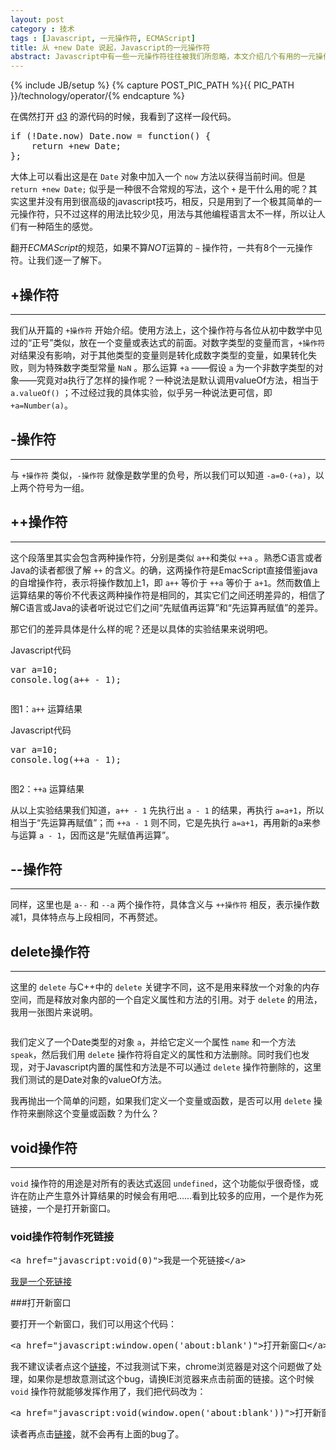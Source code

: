 ```yaml
---
layout: post
category : 技术
tags : [Javascript, 一元操作符, ECMAScript]
title: 从 +new Date 说起，Javascript的一元操作符
abstract: Javascript中有一些一元操作符往往被我们所忽略，本文介绍几个有用的一元操作符。
---
```

{% include JB/setup %}
{% capture POST_PIC_PATH %}{{ PIC_PATH }}/technology/operator/{% endcapture %}
<link href="{{BASE_PATH}}/assets/themes/zhouhua/plugins/syntaxhighlighter/styles/shCoreRDark.css" rel="stylesheet" type="text/css" />
<link href="{{BASE_PATH}}/assets/themes/zhouhua/plugins/syntaxhighlighter/styles/shThemeRDark.css" rel="stylesheet" type="text/css" />

在偶然打开 [d3](http://d3js.org) 的源代码的时候，我看到了这样一段代码。

<pre class="brush: javascript;">
if (!Date.now) Date.now = function() {
    return +new Date;
};
</pre>

大体上可以看出这是在 `Date` 对象中加入一个 `now` 方法以获得当前时间。但是 `return +new Date;` 似乎是一种很不合常规的写法，这个 `+` 是干什么用的呢？其实这里并没有用到很高级的javascript技巧，相反，只是用到了一个极其简单的一元操作符，只不过这样的用法比较少见，用法与其他编程语言太不一样，所以让人们有一种陌生的感觉。

翻开*ECMAScript*的规范，如果不算*NOT*运算的 `~` 操作符，一共有8个一元操作符。让我们逐一了解下。

## +操作符
---

我们从开篇的 `+操作符` 开始介绍。使用方法上，这个操作符与各位从初中数学中见过的“正号”类似，放在一个变量或表达式的前面。对数字类型的变量而言，`+操作符` 对结果没有影响，对于其他类型的变量则是转化成数字类型的变量，如果转化失败，则为特殊数字类型常量 `NaN` 。那么运算 `+a` ——假设 `a` 为一个非数字类型的对象——究竟对a执行了怎样的操作呢？一种说法是默认调用valueOf方法，相当于 `a.valueOf()` ；不过经过我的具体实验，似乎另一种说法更可信，即 `+a=Number(a)`。

## -操作符
---

与 `+操作符` 类似，`-操作符` 就像是数学里的负号，所以我们可以知道 `-a=0-(+a)`，以上两个符号为一组。

## ++操作符
---

这个段落里其实会包含两种操作符，分别是类似 `a++`和类似 `++a` 。熟悉C语言或者Java的读者都很了解 `++` 的含义。的确，这两操作符是EmacScript直接借鉴java的自增操作符，表示将操作数加上1，即 `a++` 等价于 `++a` 等价于 `a+1`。然而数值上运算结果的等价不代表这两种操作符是相同的，其实它们之间还明差异的，相信了解C语言或Java的读者听说过它们之间“先赋值再运算”和“先运算再赋值”的差异。

那它们的差异具体是什么样的呢？还是以具体的实验结果来说明吧。

<div class="code-title">Javascript代码</div>
<pre class="brush: javascript;">
var a=10;
console.log(a++ - 1);
</pre>
<p class="textCenter"> <img class="img-polaroid img-hover" src="{{POST_PIC_PATH}}result1.jpg" alt=""> </p>
<p class="textCenter">图1：<code>a++</code> 运算结果</p>
<div class="code-title">Javascript代码</div>
<pre class="brush: javascript;">
var a=10;
console.log(++a - 1);
</pre>
<p class="textCenter"> <img class="img-polaroid img-hover" src="{{POST_PIC_PATH}}result2.jpg" alt=""> </p>
<p class="textCenter">图2：<code>++a</code> 运算结果</p>

从以上实验结果我们知道，`a++ - 1` 先执行出 `a - 1` 的结果，再执行 `a=a+1`，所以相当于“先运算再赋值”；而 `++a - 1` 则不同，它是先执行 `a=a+1`，再用新的a来参与运算 `a - 1`，因而这是“先赋值再运算”。

## --操作符
---

同样，这里也是 `a--` 和 `--a` 两个操作符，具体含义与 `++操作符` 相反，表示操作数减1，具体特点与上段相同，不再赘述。

## delete操作符
---

这里的 `delete` 与C++中的 `delete` 关键字不同，这不是用来释放一个对象的内存空间，而是释放对象内部的一个自定义属性和方法的引用。对于 `delete` 的用法，我用一张图片来说明。

<p class="textCenter"> <img class="img-polaroid img-hover" src="{{POST_PIC_PATH}}result3.jpg" alt=""> </p>

我们定义了一个Date类型的对象 `a`，并给它定义一个属性 `name` 和一个方法 `speak`，然后我们用 `delete` 操作符将自定义的属性和方法删除。同时我们也发现，对于Javascript内置的属性和方法是不可以通过 `delete` 操作符删除的，这里我们测试的是Date对象的valueOf方法。

我再抛出一个简单的问题，如果我们定义一个变量或函数，是否可以用 `delete` 操作符来删除这个变量或函数？为什么？

## void操作符
---

`void` 操作符的用途是对所有的表达式返回 `undefined`，这个功能似乎很奇怪，或许在防止产生意外计算结果的时候会有用吧……看到比较多的应用，一个是作为死链接，一个是打开新窗口。

### void操作符制作死链接

<pre class="brush: html;">
&lt;a href="javascript:void(0)">我是一个死链接&lt;/a>
</pre>
<p> <a href="javascript:void(0)">我是一个死链接</a> </p>

###打开新窗口

要打开一个新窗口，我们可以用这个代码：

<pre class="brush: html;">
&lt;a href="javascript:window.open('about:blank')">打开新窗口&lt;/a>
</pre>
<p id="welcomeBack">我不建议读者点这个<a href="javascript:window.open('http://zhouhua.github.io/return/UnaryOperator')">链接</a>，不过我测试下来，chrome浏览器是对这个问题做了处理，如果你是想故意测试这个bug，请换IE浏览器来点击前面的链接。这个时候 <code>void</code> 操作符就能够发挥作用了，我们把代码改为：</p>
<pre class="brush: html;">
&lt;a href="javascript:void(window.open('about:blank'))">打开新窗口&lt;/a>
</pre>
<p>读者再点击<a href="javascript:void(window.open('about:blank'))">链接</a>，就不会再有上面的bug了。</p>

<script src="{{BASE_PATH}}/assets/themes/zhouhua/plugins/syntaxhighlighter/scripts/shCore.js"> </script>
<script src="{{BASE_PATH}}/assets/themes/zhouhua/plugins/syntaxhighlighter/scripts/shBrushJScript.js"> </script>
<script src="{{BASE_PATH}}/assets/themes/zhouhua/plugins/syntaxhighlighter/scripts/shBrushXml.js"> </script>
<script type="text/javascript">
    SyntaxHighlighter.defaults['smart-tabs'] = true;
    SyntaxHighlighter.defaults['tab-size'] = 4;
    SyntaxHighlighter.defaults['toolbar']=false;
    SyntaxHighlighter.all();
</script>